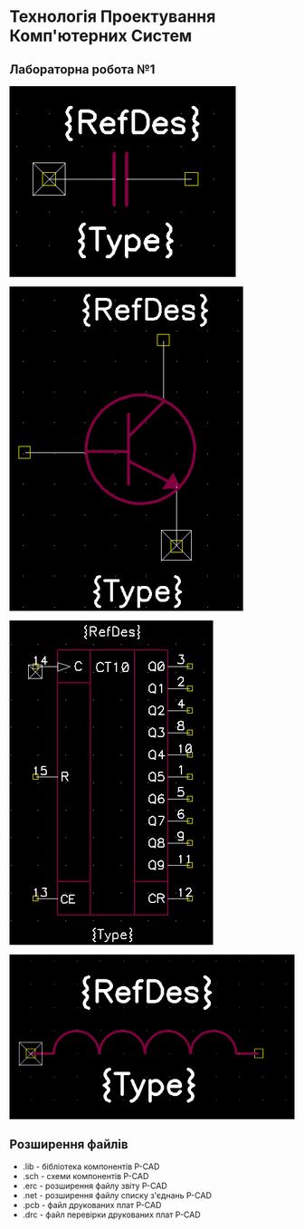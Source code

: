 # Технологія Проектування Комп'ютерних Систем


## Лабораторна робота №1

![Sample player](pictures/lab1_CAPACITOR.png)

![Sample player](pictures/lab1_NPN.png)

![Sample player](pictures/lab1_K561IE8.png)

![Sample player](pictures/lab1_DROSSEL.png)


## Розширення файлів 
* .lib - бібліотека компонентів P-CAD
* .sch - схеми компонентів P-CAD
* .erc - розширення файлу звіту P-CAD
* .net - розширення файлу списку з'єднань P-CAD
* .pcb - файл друкованих плат P-CAD
* .drc - файл перевірки друкованих плат P-CAD
